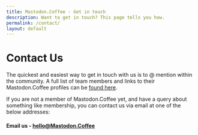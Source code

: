 ```yaml
---
title: Mastodon.Coffee - Get in touch
description: Want to get in touch? This page tells you how.
permalink: /contact/
layout: default
---
```

# Contact Us

The quickest and easiest way to get in touch with us is to @ mention within the community. A full list of team members and links to their Mastodon.Coffee profiles can be [found here](/team).

If you are not a member of Mastodon.Coffee yet, and have a query about something like membership, you can contact us via email at one of the below addresses:

#### Email us - [hello@Mastodon.Coffee](hello@Mastodon.Coffee)
